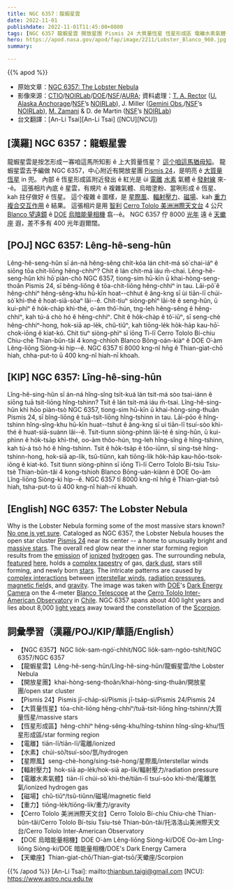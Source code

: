 ```yaml
---
title: NGC 6357：龍蝦星雲
date: 2022-11-01
publishdate: 2022-11-01T11:45:00+0800
tags: [NGC 6357 龍蝦星雲 開放星團 Pismis 24 大質量恆星 恆星形成區 電離水素氣體 電離 水素 星際風 輻射壓力 磁場 重力 Cerro Tololo 美洲洲際天文台 DOE 烏暗能量相機 天蠍座]
hero: https://apod.nasa.gov/apod/fap/image/2211/Lobster_Blanco_960.jpg
summary: 

---
```


{{% apod %}}

- 原始文章：[NGC 6357: The Lobster Nebula](https://apod.nasa.gov/apod/ap221101.html)
- 影像來源：[CTIO](https://noirlab.edu/public/programs/ctio/)/[NOIRLab](https://noirlab.edu/)/[DOE](https://www.energy.gov/)/[NSF](https://www.nsf.gov/)/[AURA](https://www.aura-astronomy.org/); 資料處理：[T. A. Rector](http://aftar.uaa.alaska.edu/) ([U. Alaska Anchorage](https://www.uaa.alaska.edu/)/[NSF](https://www.nsf.gov/)’s [NOIRLab](https://noirlab.edu/)), J. Miller ([Gemini Obs.](https://www.gemini.edu/)/[NSF](https://www.nsf.gov/)’s [NOIRLab](https://noirlab.edu/)), [M. Zamani](https://mahdizamani.com/about) & D. de Martin ([NSF](https://www.nsf.gov/)’s [NOIRLab](https://noirlab.edu/))
- 台文翻譯：[An-Li Tsai][An-Li Tsai] ([NCU][NCU])

## [漢羅] NGC 6357：龍蝦星雲
龍蝦星雲是按怎形成一寡咱這馬所知影 ê 上大質量恆星？
[這个咱這馬猶毋知][No one is yet sure]。
龍蝦星雲去予編做 NGC 6357，中心附近有開放星團 [Pismis 24][Pismis 24]，是明亮 ê [大質量恆星][massive stars] in 兜。
內部 ê 恆星形成區附近發出 ê 紅光是 ùi [電離][ionized] [水素][hydrogen] 氣體 ê [發射線][emission] 來--ê。
這張相片內底 ê 星雲，有規片 ê 複雜氣體、烏暗塗粉、當咧形成 ê 恆星、kah 拄仔做好 ê 恆星。
這个複雜 ê 圖樣，是 [星際風][interstellar winds]、[輻射壓力][radiation pressures]、[磁場][magnetic field]、kah [重力][gravity] [複合交互作用][complex interactions] ê 結果。
這張相片是用 [智利][Chile] [Cerro Tololo 美洲洲際天文台][Cerro Tololo Inter-American Observatory] 4 公尺 [Blanco 望遠鏡][Blanco Telescope] ê [DOE][DOE] [烏暗能量相機][Dark Energy Camera] 翕--ê。
NGC 6357 佇 8000 [光年][light years] 遠 ê [天蠍座][Scorpion] 遐，差不多有 400 光年遐爾闊。

## [POJ] NGC 6357: Lêng-hê-seng-hûn
Lêng-hê-seng-hûn sī án-ná hêng-sêng chi̍t-kóa lán chit-má sò͘ chai-iáⁿ ê siōng tōa chit-liōng hêng-chhiⁿ?
Chit ê lán chit-má iáu m̄-chai.
Lêng-hê-seng-hûn khì hō͘ piàn-chò NGC 6357, tiong-sim hū-kīn ū khai-hòng-seng-thoân Pismis 24, sī bêng-liōng ê tōa-chit-liōng hêng-chhiⁿ in tau.
Lāi-pō͘ ê hêng-chhiⁿ hêng-sêng-khu hū-kīn hoat--chhut ê âng-kng sī ùi tiān-lī chúi-sò͘ khì-thé ê hoat-siā-sòaⁿ lâi--ê.
Chit-tiuⁿ siòng-phìⁿ lāi-té ê seng-hûn, ū kui-phìⁿ ê ho̍k-cha̍p khì-thé, o͘-àm thô͘-hún, tng-leh hêng-sêng ê hêng-chhiⁿ, kah tú-á chò hó ê hêng-chhiⁿ.
Chit ê ho̍k-cha̍p ê tô͘-iūⁿ, sī seng-chè hêng-chhiⁿ-hong, hok-siā ap-le̍k, chû-tiûⁿ, kah tiōng-le̍k ho̍k-ha̍p kau-hō͘-chok-iōng ê kiat-kó.
Chit tiuⁿ siòng-phìⁿ sī iōng Tì-lī Cerro Tololo Bí-chiu Chiu-chè Thian-bûn-tâi 4 kong-chhioh Blanco Bōng-oán-kiàⁿ ê DOE O͘-àm Lêng-liōng Siòng-ki hip--ê.
NGC 6357 tī 8000 kng-nî hn̄g ê Thian-giat-chō hiah, chha-put-to ū 400 kng-nî hiah-nī khoah.


## [KIP]  NGC 6357: Lîng-hê-sing-hûn
Lîng-hê-sing-hûn sī án-ná hîng-sîng tsi̍t-kuá lán tsit-má sòo tsai-iánn ê siōng tuā tsit-liōng hîng-tshinn?
Tsit ê lán tsit-má iáu m̄-tsai.
Lîng-hê-sing-hûn khì hōo piàn-tsò NGC 6357, tiong-sim hū-kīn ū khai-hòng-sing-thuân Pismis 24, sī bîng-liōng ê tuā-tsit-liōng hîng-tshinn in tau.
Lāi-pōo ê hîng-tshinn hîng-sîng-khu hū-kīn huat--tshut ê âng-kng sī uì tiān-lī tsuí-sòo khì-thé ê huat-siā-suànn lâi--ê.
Tsit-tiunn siòng-phìnn lāi-té ê sing-hûn, ū kui-phìnn ê ho̍k-tsa̍p khì-thé, oo-àm thôo-hún, tng-leh hîng-sîng ê hîng-tshinn, kah tú-á tsò hó ê hîng-tshinn.
Tsit ê ho̍k-tsa̍p ê tôo-iūnn, sī sing-tsè hîng-tshinn-hong, hok-siā ap-li̍k, tsû-tiûnn, kah tiōng-li̍k ho̍k-ha̍p kau-hōo-tsok-iōng ê kiat-kó.
Tsit tiunn siòng-phìnn sī iōng Tì-lī Cerro Tololo Bí-tsiu Tsiu-tsè Thian-bûn-tâi 4 kong-tshioh Blanco Bōng-uán-kiànn ê DOE Oo-àm Lîng-liōng Siòng-ki hip--ê.
NGC 6357 tī 8000 kng-nî hn̄g ê Thian-giat-tsō hiah, tsha-put-to ū 400 kng-nî hiah-nī khuah.

## [English] NGC 6357: The Lobster Nebula
Why is the Lobster Nebula forming some of the most massive stars known?
[No one is yet sure][No one is yet sure].
Cataloged as NGC 6357, the Lobster Nebula houses the open star cluster [Pismis 24][Pismis 24] near its center -- a home to unusually bright and [massive stars][massive stars].
The overall red glow near the inner star forming region results from the [emission][emission] of [ionized][ionized] [hydrogen][hydrogen] gas.
The surrounding nebula, [featured][featured] [here][here], holds a [complex tapestry][complex tapestry] of gas, [dark dust][dark dust], stars still forming, and newly born [stars][stars].
The intricate patterns are caused by [complex interactions][complex interactions] between [interstellar winds][interstellar winds], [radiation pressures][radiation pressures], [magnetic field][magnetic field]s, and [gravity][gravity].
The image was taken with [DOE][DOE]'s [Dark Energy Camera][Dark Energy Camera] on the 4-meter [Blanco Telescope][Blanco Telescope] at the [Cerro Tololo Inter-American Observatory][Cerro Tololo Inter-American Observatory] in [Chile][Chile].
NGC 6357 spans about 400 light years and lies about 8,000 [light years][light years] away toward the constellation of the [Scorpion][Scorpion].

## 詞彙學習（漢羅/POJ/KIP/華語/English）
- 【NGC 6357】NGC lio̍k-sam-ngó͘-chhit/NGC lio̍k-sam-ngóo-tshit/NGC 6357/NGC 6357
- 【龍蝦星雲】Lêng-hê-seng-hûn/Lîng-hê-sing-hûn/龍蝦星雲/the Lobster Nebula 
- 【開放星團】khai-hòng-seng-thoân/khai-hòng-sing-thuân/開放星團/open star cluster 
- 【Pismis 24】Pismis jī-cha̍p-sì/Pismis jī-tsa̍p-sì/Pismis 24/Pismis 24
- 【大質量恆星】tōa-chit-liōng hêng-chhiⁿ/tuā-tsit-liōng hîng-tshinn/大質量恆星/massive stars
- 【恆星形成區】hêng-chhiⁿ hêng-sêng-khu/hîng-tshinn hîng-sîng-khu/恆星形成區/star forming region
- 【電離】tiān-lī/tiān-lī/電離/ionized
- 【水素】chúi-sò͘/tsuí-sòo/氫/hydrogen
- 【星際風】seng-chè-hong/sing-tsè-hong/星際風/interstellar winds
- 【輻射壓力】hok-siā ap-le̍k/hok-siā ap-li̍k/輻射壓力/radiation pressure
- 【電離水素氣體】tiān-lī chúi-sò͘ khì-thé/tiān-lī tsuí-sòo khì-thé/電離氫氣/ionized hydrogen gas
- 【磁場】chû-tiûⁿ/tsû-tiûnn/磁場/magnetic field
- 【重力】tiōng-le̍k/tiōng-li̍k/重力/gravity
- 【Cerro Tololo 美洲洲際天文台】Cerro Tololo Bí-chiu Chiu-chè Thian-bûn-tâi/Cerro Tololo Bí-tsiu Tsiu-tsè Thian-bûn-tâi/托洛洛山美洲際天文台/Cerro Tololo Inter-American Observatory
- 【DOE 烏暗能量相機】DOE O͘-àm Lêng-liōng Siòng-ki/DOE Oo-àm Lîng-liōng Siòng-ki/DOE 暗能量相機/DOE's Dark Energy Camera
- 【天蠍座】Thian-giat-chō/Thian-giat-tsō/天蠍座/Scorpion


{{% /apod %}}
[An-Li Tsai]: mailto:thianbun.taigi@gmail.com
[NCU]: https://www.astro.ncu.edu.tw

[copyright]: https://apod.nasa.gov/apod/fap/lib/about_apod.html#srapply
[License]: https://creativecommons.org/licenses/by/2.0/


[No one is yet sure]:https://ui.adsabs.harvard.edu/abs/2018PASJ...70S..41F/abstract
[Pismis 24]:https://apod.nasa.gov/apod/ap200830.html
[massive stars]:https://apod.nasa.gov/apod/ap180612.html
[emission]:https://apod.nasa.gov/apod/emission_nebulae.html
[ionized]:http://hyperphysics.phy-astr.gsu.edu/hbase/Chemical/ionize.html
[hydrogen]:https://en.wikipedia.org/wiki/Hydrogen
[featured]:https://noirlab.edu/public/images/noirlab2221a/
[here]:https://noirlab.edu/public/news/noirlab2221/
[complex tapestry]:https://noirlab.edu/public/images/noirlab2221a/zoomable/
[dark dust]:https://apod.nasa.gov/apod/ap201122.html
[stars]:https://science.nasa.gov/astrophysics/focus-areas/how-do-stars-form-and-evolve
[complex interactions]:https://post.bark.co/wp-content/uploads/2014/06/toiletpaperdog.jpg
[interstellar winds]:https://asd.gsfc.nasa.gov/blueshift/index.php/2009/11/17/dust-in-the-interstellar-wind/
[radiation pressures]:https://en.wikipedia.org/wiki/Radiation_pressure
[magnetic field]:https://en.wikipedia.org/wiki/Magnetic_field
[gravity]:https://spaceplace.nasa.gov/what-is-gravity/en/
[DOE]:https://www.energy.gov/
[Dark Energy Camera]:https://noirlab.edu/public/programs/ctio/victor-blanco-4m-telescope/decam/
[Blanco Telescope]:https://noirlab.edu/public/programs/ctio/victor-blanco-4m-telescope/
[Cerro Tololo Inter-American Observatory]:https://youtu.be/VECu2c3ZJcI?t=10
[Chile]:https://en.wikipedia.org/wiki/Chile
[light years]:http://chandra.harvard.edu/photo/cosmic_distance.html
[Scorpion]:https://chandra.harvard.edu/photo/constellations/scorpius.html

